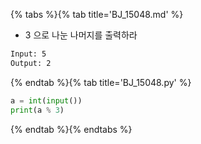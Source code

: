 {% tabs %}{% tab title='BJ_15048.md' %}

* 3 으로 나눈 나머지를 출력하라

```txt
Input: 5
Output: 2
```

{% endtab %}{% tab title='BJ_15048.py' %}

```py
a = int(input())
print(a % 3)
```

{% endtab %}{% endtabs %}
